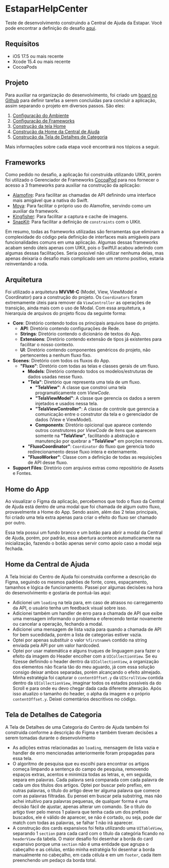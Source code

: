 # EstaparHelpCenter

Teste de desenvolvimento construindo a Central de Ajuda da Estapar. Você pode encontrar a definição do desafio [aqui](desafio.pdf).

## Requisitos

- iOS 17.5 ou mais recente
- Xcode 15.4 ou mais recente
- CocoaPods

## Projeto

Para auxiliar na organização do desenvolvimento, foi criado um [board no Github](https://github.com/users/wnhirsch/projects/9) para definir tarefas a serem concluídas para concluir a aplicação, assim separando o projeto em diversos passos. São eles:

1. [Configuração do Ambiente](https://github.com/wnhirsch/EstaparHelpCenter/issues/1)
2. [Configuração de Frameworks](https://github.com/wnhirsch/EstaparHelpCenter/issues/2)
3. [Construção da tela Home](https://github.com/wnhirsch/EstaparHelpCenter/issues/5)
4. [Construção da Home da Central de Ajuda](https://github.com/wnhirsch/EstaparHelpCenter/issues/7)
5. [Construção da Tela de Detalhes de Categoria](https://github.com/wnhirsch/EstaparHelpCenter/issues/9)

Mais informações sobre cada etapa você encontrará nos tópicos a seguir.

## Frameworks

Como pedido no desafio, a aplicação foi construída utilizando UIKit, porém foi utilizado o Gerenciador de Frameworks [CocoaPod](https://cocoapods.org/) para nos fornecer o acesso a 3 frameworks para auxiliar na construção da aplicação:

- [Alamofire](https://cocoapods.org/pods/Alamofire): Para facilitar as chamadas de API definindo uma interface mais amigável que a nativa do Swift.
- [Moya](https://cocoapods.org/pods/Moya): Para facilitar o próprio uso do Alamofire, servindo como um auxiliar da framework.
- [Kingfisher](https://cocoapods.org/pods/Kingfisher): Para facilitar a captura e cache de imagens.
- [SnapKit](https://cocoapods.org/pods/SnapKit): Para facilitar a definição de `constraints` com o UIKit.

Em resumo, todas as frameworks utilizadas são ferramentas que eliminam a complexidade do código pela definição de interfaces mais amigáveis para funcionalidades comuns em uma aplicação. Algumas dessas frameworks acabam sendo úteis apenas com UIKit, pois o SwiftUI acabou aderindo com algumas dessas facilitações. Seria possível não utilizar nenhuma delas, mas apenas deixaria o desafio mais complicado sem um retorno positivo, estaria reinventando a roda.

## Arquitetura

Foi utilizado a arquitetura **MVVM-C** (Model, View, ViewModel e Coordinator) para a construção do projeto. Os `Coordinators` foram extremamente úteis para remover da `ViewController` as operações de transição, ainda mais com o uso de Modal. Com essa arquitetura, a hierarquia de arquivos do projeto ficou da seguinte forma:

- **Core**: Diretório contendo todos os principais arquivos base do projeto.
	- **API**: Diretório contendo configurações de Rede.
	- **Strings**: Diretório contendo o dicionário de textos do App.
	- **Extensions**: Diretório contendo extensão de tipos já existentes para facilitar o nosso contexto.
	- **UI**: Diretório contendo componentes genéricos do projeto, não pertencentes a nenhum fluxo fixo.
- **Scenes**: Diretório com todos os fluxos do App.
	- **"Fluxo"**: Diretório com todas as telas e classes gerais de um fluxo.
		- **Models**: Diretório contendo todos os modelos/estruturas de dados usadas nesse fluxo.
		- **"Tela"**: Diretório que representa uma tela de um fluxo.
			- **"TelaView"**: A classe que constroi uma tela programaticamente com *ViewCode*.
			- **"TelaViewModel"**: A classe que gerencia os dados a serem injetados e usados nessa tela.
			- **"TelaViewController"**: A classe de controle que gerencia a comunicação entre o construtor da tela e o gerenciador de dados (View e ViewModel).
			- **Components**: Diretório opicional que aparece contendo outros construtores por *ViewCode* de itens que aparecem somente na **"TelaView"**, facilitando a abstração e manutenção por quebrar a **"TelaView"** em porções menores.
		- **"FluxoCoordinator"**: `Coordinator` do fluxo que gerencia todo redirecionamento desse fluxo intera e externamente.
		- **"FluxoWorker"**: Classe com a definição de todas as requisições de API desse fluxo.
- **Support Files**: Diretório com arquivos extras como repositório de Assets e Fontes.

## Home do App

Ao visualizar o Figma da aplicação, percebemos que todo o fluxo da Central de Ajuda está dentro de uma modal que foi chamada de algum outro fluxo, provavelmente a Home do App. Sendo assim, além das 2 telas principais, foi criado uma tela extra apenas para criar o efeito do fluxo ser chamado por outro.

Essa tela possui um fundo branco e um botão para abrir a modal da Central de Ajuda, porém, por padrão, essa abertura acontece automaticamente na inicialização, fazendo o botão apenas servir como apoio caso a modal seja fechada.

## Home da Central de Ajuda

A Tela Inicial do Centro de Ajuda foi construida conforme a descrição do Figma, seguindo os mesmos padrões de fonte, cores, espaçamento, tamanhos e lógica de funcionamento. Passei por algumas decisões na hora do desenvolvimento e gostaria de pontuá-las aqui:

- Adicionei um `loading` na tela para, em caso de atrasos no carregamento da API, o usuário tenha um feedback visual sobre isso.
- Adicionei também um handler de erro para a chamada de API que exibe uma mensagem informando o problema e oferecendo tentar novamente ou cancelar a operação, fechando a modal.
- Adicionei uma mensagem de lista vazia para quando a chamada de API for bem sucedidada, porém a lista de categorias estiver vazia.
- Optei por apenas substituir o valor `%firstname%` contido na string enviada pela API por um valor hardcoded.
- Optei por usar matemática e alguns truques de linguagem para fazer o efeito da imagem do Header encolher com a `UICollectionView`. Se eu fizesse definindo o header dentro da `UICollectionView`, a organização dos elementos não ficaria tão do meu aguardo, já com essa solução consigo deixar ambos separadas, porém alcançando o efeito almejado. Minha estratégia foi capturar o `contentOffset.y` da `UIScrollView` contida dentro da `UICollectionView`, imaginar todos os estados possíveis da do Scroll e para onde eu devo chegar dada cada diferente alteração. Após isso atualizo o tamanho do header, o alpha da imagem e o próprio `contentOffset.y`. Deixei comentários descritívos no código.

## Tela de Detalhes de Categoria

A Tela de Detalhes de uma Categoria do Centro de Ajuda também foi construida conforme a descrição do Figma e também tiveram decisões a serem tomadas durante o desenvolvimento

- As adições extras relacionadas ao `loading`, mensagem de lista vazia e handler de erro mencionadas anteriormente foram propagadas para essa tela.
- O algoritmo de pesquisa que eu escolhi para encontrar os artigos começa limpando a sentença do campo de pesquisa, removendo espaços extras, acentos e minimiza todas as letras, e, em seguida, separa em palavras. Cada palavra será comparada com cada palavra de cada um dos títulos dos artigos. Optei por buscar pelo prefixo, em outras palavras, o título do artigo deve ter alguma palavra que comece com as palavras filtradas. Eu pensei em buscar pela substring, mas não achei intuitivo para palavras pequenas, de qualquer forma é uma decisão fácil de ajustar, apenas alterar um comando. Se o título do artigo tiver pelo menos 1 palavra que tenha cada um dos prefixos buscados, ele é válido de aparecer, se não é cortado, ou seja, pode dar match com todas as palavras, se falhar 1 não irá aparecer.
- A construção dos cards expansivos foi feita utilizando uma `UITableView`, separando 1 `section` para cada card com o título da categória ficando no `headerView` da tabela. O maior desafio foi desenhar a borda do card expansivo porque uma `section` não é uma entidade que agrupa o cabeçalho e as células, então minha estratégia foi desenhar a borda manualmente no cabeçalho, em cada célula e em um `footer`, cada item preenchendo um pedaço da borda total.
